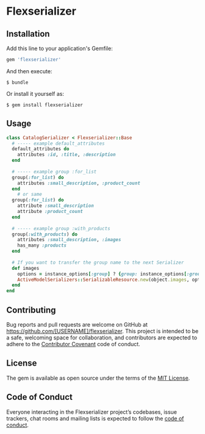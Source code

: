 # Flexserializer

## Installation

Add this line to your application's Gemfile:

```ruby
gem 'flexserializer'
```

And then execute:

    $ bundle

Or install it yourself as:

    $ gem install flexserializer

## Usage

```ruby
class CatalogSerializer < Flexserializer::Base
  # ----- example default_attributes
  default_attributes do
    attributes :id, :title, :description
  end
  
  # ----- example group :for_list
  group(:for_list) do
    attributes :small_description, :product_count
  end
    # or same
  group(:for_list) do
    attribute :small_description
    attribute :product_count
  end
    
  # ----- example group :with_products
  group(:with_products) do
    attributes :small_description, :images
    has_many :products
  end
    
  # If you want to transfer the group name to the next Serializer 
  def images
    options = instance_options[:group] ? {group: instance_options[:group]} : {}
    ActiveModelSerializers::SerializableResource.new(object.images, options).serializable_hash
  end
end
```

## Contributing

Bug reports and pull requests are welcome on GitHub at https://github.com/[USERNAME]/flexserializer. This project is intended to be a safe, welcoming space for collaboration, and contributors are expected to adhere to the [Contributor Covenant](http://contributor-covenant.org) code of conduct.

## License

The gem is available as open source under the terms of the [MIT License](http://opensource.org/licenses/MIT).

## Code of Conduct

Everyone interacting in the Flexserializer project’s codebases, issue trackers, chat rooms and mailing lists is expected to follow the [code of conduct](https://github.com/[USERNAME]/flexserializer/blob/master/CODE_OF_CONDUCT.md).
